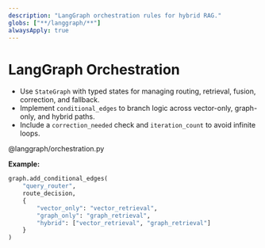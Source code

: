 ```yaml
---
description: "LangGraph orchestration rules for hybrid RAG."
globs: ["**/langgraph/**"]
alwaysApply: true
---
```

# LangGraph Orchestration

- Use `StateGraph` with typed states for managing routing, retrieval, fusion, correction, and fallback.
- Implement `conditional_edges` to branch logic across vector-only, graph-only, and hybrid paths.
- Include a `correction_needed` check and `iteration_count` to avoid infinite loops.

@langgraph/orchestration.py

**Example:**
```python
graph.add_conditional_edges(
    "query_router",
    route_decision,
    {
        "vector_only": "vector_retrieval",
        "graph_only": "graph_retrieval",
        "hybrid": ["vector_retrieval", "graph_retrieval"]
    }
)
```
